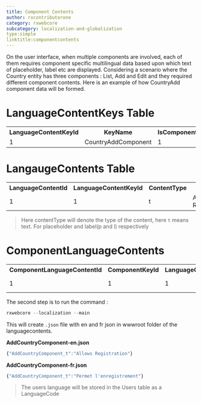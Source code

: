 ```yaml
---
title: Component Contents
author: rxcontributorone
category: rxwebcore
subcategory: localization-and-globalization
type:simple
linktitle:componentcontents
--- 
```


On the user interface, when multiple components are involved, each of them requires component specific multilingual data based upon which text of placeholder, label etc are displayed. Considering a scenario where the Country entity has three components : List, Add and Edit and they required different component contents. Here is an example of how CountryAdd component data will be formed.

# LanguageContentKeys Table

<table class="table table-bordered">
<tr><th>LanguageContentKeyId</th><th>KeyName</th><th>IsComponent</th></tr>
<tr><td>1</td><td>CountryAddComponent</td><td>1</td></tr>
</table>

# LangaugeContents Table 

<table class="table table-bordered">
<tr><th>LanguageContentId</th><th>LanguageContentKeyId</th><th>ContentType</th><th>En</th><th>Fr</th></tr>
<tr><td>1</td><td>1</td><td>t</td><td>Allows Registration</td><td>Permet l'enregistrement</td></tr>
</table>

> Here contentType will denote the type of the content, here `t` means text. For placeholder and label(p and l) respectively

# ComponentLanguageContents

<table class="table table-bordered">
<tr><th>ComponentLanguageContentId</th><th>ComponentKeyId</th><th>LanguageContentId</th><th>En</th><th>Fr</th></tr>
<tr><td>1</td><td>1</td><td>1</td><td>Allows Registration</td><td>Permet l'enregistrement</td></tr>
</table>

The second step is to run the command : 

````js
rxwebcore --localization --main 
````

This will create `.json` file with en and fr json in wwwroot folder of the languagecontents.

**AddCountryComponent-en.json** 

````js
{"AddCountryComponent_t":"Allows Registration"}
````

**AddCountryComponent-fr.json** 

````js
{"AddCountryComponent_t":"Permet l'enregistrement"}
````

> The users language will be stored in the Users table as a LanguageCode